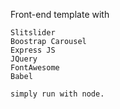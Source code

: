 Front-end template with 
    
    Slitslider
    Boostrap Carousel
    Express JS
    JQuery
    FontAwesome
    Babel 
    
    simply run with node.
    
